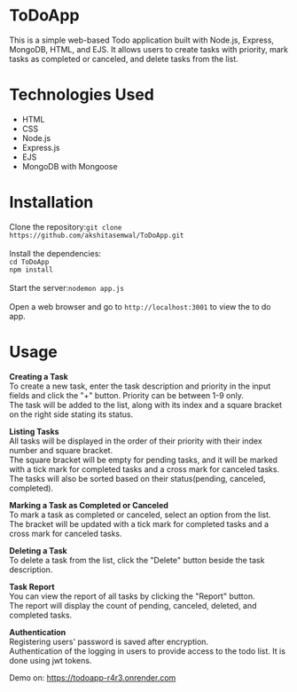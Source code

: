 # ToDoApp
This is a simple web-based Todo application built with Node.js, Express, MongoDB, HTML, and EJS. It allows users to create tasks with priority, mark tasks as completed or canceled, and delete tasks from the list.

# Technologies Used
<ul>
  <li>HTML</li>
  <li>CSS</li>
  <li>Node.js</li>
  <li>Express.js</li>
  <li>EJS</li>
  <li>MongoDB with Mongoose</li>
</ul>  

# Installation

  Clone the repository:`git clone https://github.com/akshitasemwal/ToDoApp.git`<br>
  <br>
  Install the dependencies:<br>`cd ToDoApp`<br>`npm install`<br>
  <br>
  Start the server:`nodemon app.js`<br><br>
  Open a web browser and go to `http://localhost:3001` to view the to do app.

# Usage
  <b>Creating a Task</b><br>
    To create a new task, enter the task description and priority in the input fields and click the "+" button. Priority can be between 1-9 only. <br>
    The task will be added to the list, along with its index and a square bracket on the right side stating its status.

  <b>Listing Tasks</b><br>
    All tasks will be displayed in the order of their priority with their index number and square bracket. <br>
    The square bracket will be empty for pending tasks, and it will be marked with a tick mark for completed tasks and a cross mark for canceled tasks. <br>
    The tasks will also be sorted based on their status(pending, canceled, completed).
    
  <b>Marking a Task as Completed or Canceled</b><br>
    To mark a task as completed or canceled, select an option from the list. <br>
    The bracket will be updated with a tick mark for completed tasks and a cross mark for canceled tasks.
    
  <b>Deleting a Task</b><br>
    To delete a task from the list, click the "Delete" button beside the task description.
    
   <b>Task Report</b><br>
    You can view the report of all tasks by clicking the "Report" button. <br>
    The report will display the count of pending, canceled, deleted, and completed tasks.
    
   <b>Authentication</b><br> 
   Registering users' password is saved after encryption. <br>
   Authentication of the logging in users to provide access to the todo list. It is done using jwt tokens.
   
Demo on: https://todoapp-r4r3.onrender.com   
